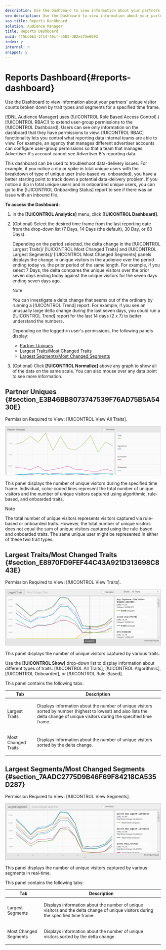 ```yaml
---
description: Use the Dashboard to view information about your partners' unique visitor counts broken down by trait types and segments for a specified time frame.
seo-description: Use the Dashboard to view information about your partners' unique visitor counts broken down by trait types and segments for a specified time frame.
seo-title: Reports Dashboard
solution: Audience Manager
title: Reports Dashboard
uuid: 4f5bd6b1-3f14-40cf-a503-d02e375e6692
index: y
internal: n
snippet: y
---
```


# Reports Dashboard{#reports-dashboard}

Use the Dashboard to view information about your partners' unique visitor counts broken down by trait types and segments for a specified time frame.

<!-- 

c_dashboard.xml

 -->

[!DNL Audience Manager] uses [!UICONTROL Role Based Access Control] ( [!UICONTROL RBAC]) to extend user-group permissions to the [!UICONTROL Dashboard]. Users can see only information on the dashboard that they have permissions to view. [!UICONTROL RBAC] functionality lets you control what reporting data internal teams are able to view. For example, an agency that manages different advertiser accounts can configure user-group permissions so that a team that manages Advertiser A's account cannot see Advertiser B's reporting data.

This dashboard can be used to troubleshoot data-delivery issues. For example, if you notice a dip or spike in total unique users with the breakdown of type of unique user (rule-based vs. onboarded), you have a better starting point to track down a potential data-delivery problem. If you notice a dip in total unique users and in onboarded unique users, you can go to the [!UICONTROL Onboarding Status] report to see if there was an issue with an inbound file.

**To access the Dashboard:**

1. In the **[!UICONTROL Analytics]** menu, click **[!UICONTROL Dashboard]**. 
1. (Optional) Select the desired time frame from the last reporting date from the drop-down list (7 Days, 14 Days (the default), 30 Day, or 60 Days).

   Depending on the period selected, the delta change in the [!UICONTROL Largest Traits]/ [!UICONTROL Most Changed Traits] and [!UICONTROL Largest Segments]/ [!UICONTROL Most Changed Segments] panels displays the change in unique visitors in the audience over the period ending today vs. the prior period of the same length. For example, if you select 7 Days, the delta compares the unique visitors over the prior seven days ending today against the unique visitors for the seven days ending seven days ago.

   >[!NOTE]
   >
   >You can investigate a delta change that seems out of the ordinary by running a [!UICONTROL Trend] report. For example, if you see an unusually large delta change during the last seven days, you could run a [!UICONTROL Trend] report for the last 14 days (2 x 7) to better understand the numbers.

   Depending on the logged-in user's permissions, the following panels display:

    * [Partner Uniques](../reporting/reports-dashboard.md#section_E3B46BB8073747539F76AD75B5A5430E) 
    * [Largest Traits/Most Changed Traits](../reporting/reports-dashboard.md#section_E8970FD9FEF44C43A921D313698C843E) 
    * [Largest Segments/Most Changed Segments](../reporting/reports-dashboard.md#section_7AADC2775D9B46F69F84218CA535D287)

1. (Optional) Click **[!UICONTROL Normalize]** above any graph to show all of the data on the same scale. You can also mouse over any data point to see more information.

## Partner Uniques {#section_E3B46BB8073747539F76AD75B5A5430E}

Permission Required to View: [!UICONTROL View All Traits].

![](assets/partner_uniques.png)

This panel displays the number of unique visitors during the specified time frame. Individual, color-coded lines represent the total number of unique visitors and the number of unique visitors captured using algorithmic, rule-based, and onboarded traits.

>[!NOTE]
>
>The total number of unique visitors represents visitors captured via rule-based or onboarded traits. However, the total number of unique visitors does not equal the sum of unique visitors captured using the rule-based and onboarded traits. The same unique user might be represented in either of these two trait types.

## Largest Traits/Most Changed Traits {#section_E8970FD9FEF44C43A921D313698C843E}

Permission Required to View: [!UICONTROL View Traits].

![](assets/largest_traits.png)

This panel displays the number of unique visitors captured by various traits.

Use the **[!UICONTROL Show]** drop-down list to display information about different types of traits: [!UICONTROL All Traits], [!UICONTROL Algorithmic], [!UICONTROL Onboarded], or [!UICONTROL Rule-Based].

This panel contains the following tabs: 

<table id="table_DA48BDEB4E0143BEA4EB85AC26FF6AE3"> 
 <thead> 
  <tr> 
   <th colname="col1" class="entry"> Tab </th> 
   <th colname="col2" class="entry"> Description </th> 
  </tr> 
 </thead>
 <tbody> 
  <tr> 
   <td colname="col1"> <p><span class="wintitle"> Largest Traits</span> </p> </td> 
   <td colname="col2"> <p>Displays information about the number of unique visitors sorted by number (highest to lowest) and also lists the delta change of unique visitors during the specified time frame. </p> </td> 
  </tr> 
  <tr> 
   <td colname="col1"> <p><span class="wintitle"> Most Changed Traits</span> </p> </td> 
   <td colname="col2"> <p>Displays information about the number of unique visitors sorted by the delta change. </p> </td> 
  </tr> 
 </tbody> 
</table>

## Largest Segments/Most Changed Segments {#section_7AADC2775D9B46F69F84218CA535D287}

Permission Required to View: [!UICONTROL View Segments].

![](assets/largest_segments.png)

This panel displays the number of unique visitors captured by various segments in real-time.

This panel contains the following tabs: 

<table id="table_8E22E0579FA74C5A86CC40B40B2548BE"> 
 <thead> 
  <tr> 
   <th colname="col1" class="entry"> Tab </th> 
   <th colname="col2" class="entry"> Description </th> 
  </tr> 
 </thead>
 <tbody> 
  <tr> 
   <td colname="col1"> <p><span class="wintitle"> Largest Segments</span> </p> </td> 
   <td colname="col2"> <p>Displays information about the number of unique visitors and the delta change of unique visitors during the specified time frame. </p> </td> 
  </tr> 
  <tr> 
   <td colname="col1"> <p><span class="wintitle"> Most Changed Segments</span> </p> </td> 
   <td colname="col2"> <p>Displays information about the number of unique visitors sorted by the delta change. </p> </td> 
  </tr> 
 </tbody> 
</table>

